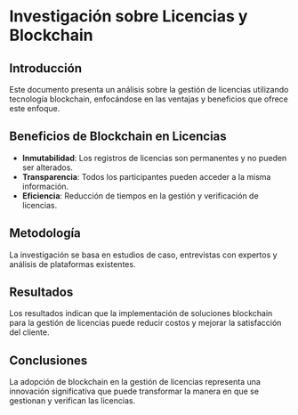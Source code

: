 # Investigación sobre Licencias y Blockchain

## Introducción
Este documento presenta un análisis sobre la gestión de licencias utilizando tecnología blockchain, enfocándose en las ventajas y beneficios que ofrece este enfoque.

## Beneficios de Blockchain en Licencias
- **Inmutabilidad**: Los registros de licencias son permanentes y no pueden ser alterados.
- **Transparencia**: Todos los participantes pueden acceder a la misma información.
- **Eficiencia**: Reducción de tiempos en la gestión y verificación de licencias.

## Metodología
La investigación se basa en estudios de caso, entrevistas con expertos y análisis de plataformas existentes.

## Resultados
Los resultados indican que la implementación de soluciones blockchain para la gestión de licencias puede reducir costos y mejorar la satisfacción del cliente.

## Conclusiones
La adopción de blockchain en la gestión de licencias representa una innovación significativa que puede transformar la manera en que se gestionan y verifican las licencias.
